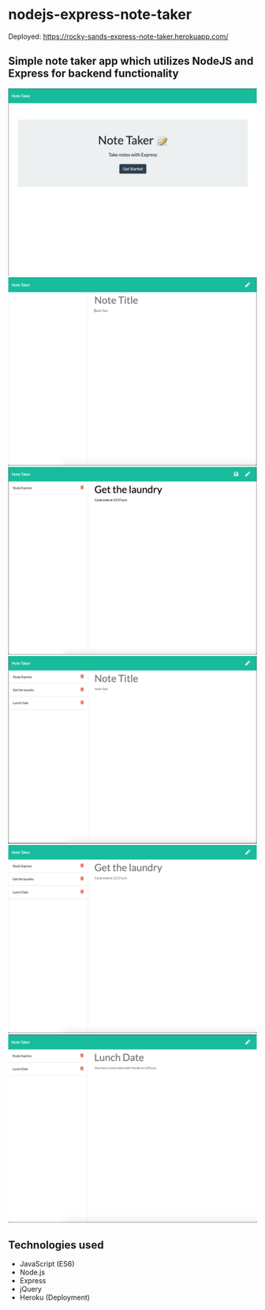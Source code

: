 # nodejs-express-note-taker

Deployed: https://rocky-sands-express-note-taker.herokuapp.com/

## Simple note taker app which utilizes NodeJS and Express for backend functionality

![Homepage screenshot](home-screenshot.png)
![Homepage screenshot](notes-page-blank.png)
![Homepage screenshot](notes-page-adds-note.png)
![Homepage screenshot](notes-page-w-notes.png)
![Homepage screenshot](notes-page-shows-note.png)
![Homepage screenshot](notes-page-modified.png)

## Technologies used
* JavaScript (ES6)
* Node.js
* Express
* jQuery
* Heroku (Deployment)